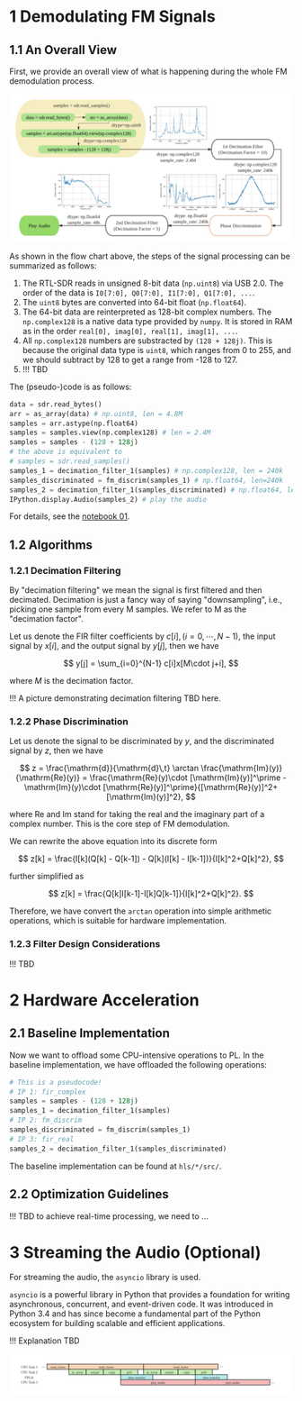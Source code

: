 # 1 Demodulating FM Signals

## 1.1 An Overall View

First, we provide an overall view of what is happening during the whole FM demodulation process.

![](image/report/flow.jpg)

As shown in the flow chart above, the steps of the signal processing can be summarized as follows:

1. The RTL-SDR reads in unsigned 8-bit data (`np.uint8`) via USB 2.0. The order of the data is `I0[7:0], Q0[7:0], I1[7:0], Q1[7:0], ...`.
2. The `uint8` bytes are converted into 64-bit float (`np.float64`).
3. The 64-bit data are reinterpreted as 128-bit complex numbers. The `np.complex128` is a native data type provided by `numpy`. It is stored in RAM as in the order `real[0], imag[0], real[1], imag[1], ...`.
4. All `np.complex128` numbers are substracted by `(128 + 128j)`. This is because the original data type is `uint8`, which ranges from 0 to 255, and we should subtract by 128 to get a range from -128 to 127.
5. !!! TBD

The (pseudo-)code is as follows:

```python
data = sdr.read_bytes()
arr = as_array(data) # np.uint8, len = 4.8M
samples = arr.astype(np.float64) 
samples = samples.view(np.complex128) # len = 2.4M
samples = samples - (128 + 128j)
# the above is equivalent to
# samples = sdr.read_samples()
samples_1 = decimation_filter_1(samples) # np.complex128, len = 240k
samples_discriminated = fm_discrim(samples_1) # np.float64, len=240k
samples_2 = decimation_filter_1(samples_discriminated) # np.float64, len=48k
IPython.display.Audio(samples_2) # play the audio
```

For details, see the [notebook 01](board/notebooks/01-Demodulating_FM_Signals.ipynb).

## 1.2 Algorithms

### 1.2.1 Decimation Filtering

By "decimation filtering" we mean the signal is first filtered and then decimated. Decimation is just a fancy way of saying "downsampling", i.e., picking one sample from every M samples. We refer to M as the "decimation factor".

Let us denote the FIR filter coefficients by $c[i],\,(i=0,\cdots,N-1)$, the input signal by $x[i]$, and the output signal by $y[j]$, then we have

$$
y[j] = \sum_{i=0}^{N-1} c[i]x[M\cdot j+i],
$$

where $M$ is the decimation factor.

!!! A picture demonstrating decimation filtering TBD here.

### 1.2.2 Phase Discrimination

Let us denote the signal to be discriminated by $y$, and the discriminated signal by $z$, then we have

$$
z = \frac{\mathrm{d}}{\mathrm{d}\,t} \arctan \frac{\mathrm{Im}(y)}{\mathrm{Re}(y)}
    = \frac{\mathrm{Re}(y)\cdot [\mathrm{Im}(y)]^\prime - \mathrm{Im}(y)\cdot [\mathrm{Re}(y)]^\prime}{[\mathrm{Re}(y)]^2+[\mathrm{Im}(y)]^2},
$$

where $\mathrm{Re}$ and $\mathrm{Im}$ stand for taking the real and the imaginary part of a complex number. This is the core step of FM demodulation.

We can rewrite the above equation into its discrete form

$$
z[k] = \frac{I[k](Q[k] - Q[k-1]) - Q[k](I[k] - I[k-1])}{I[k]^2+Q[k]^2},
$$

further simplified as

$$
z[k] = \frac{Q[k]I[k-1]-I[k]Q[k-1]}{I[k]^2+Q[k]^2}.
$$

Therefore, we have convert the `arctan` operation into simple arithmetic operations, which is suitable for hardware implementation.

### 1.2.3 Filter Design Considerations

!!! TBD

# 2 Hardware Acceleration

## 2.1 Baseline Implementation

Now we want to offload some CPU-intensive operations to PL. In the baseline implementation, we have offloaded the following operations:

```python
# This is a pseudocode!
# IP 1: fir_complex
samples = samples - (128 + 128j)
samples_1 = decimation_filter_1(samples)
# IP 2: fm_discrim
samples_discriminated = fm_discrim(samples_1)
# IP 3: fir_real
samples_2 = decimation_filter_1(samples_discriminated)
```

The baseline implementation can be found at `hls/*/src/`.

## 2.2 Optimization Guidelines

!!! TBD
to achieve real-time processing, we need to ...

# 3 Streaming the Audio (Optional)

For streaming the audio, the `asyncio` library is used.

`asyncio` is a powerful library in Python that provides a foundation for writing asynchronous, concurrent, and event-driven code. It was introduced in Python 3.4 and has since become a fundamental part of the Python ecosystem for building scalable and efficient applications.

!!! Explanation TBD

![async](image/report/async.jpg)
